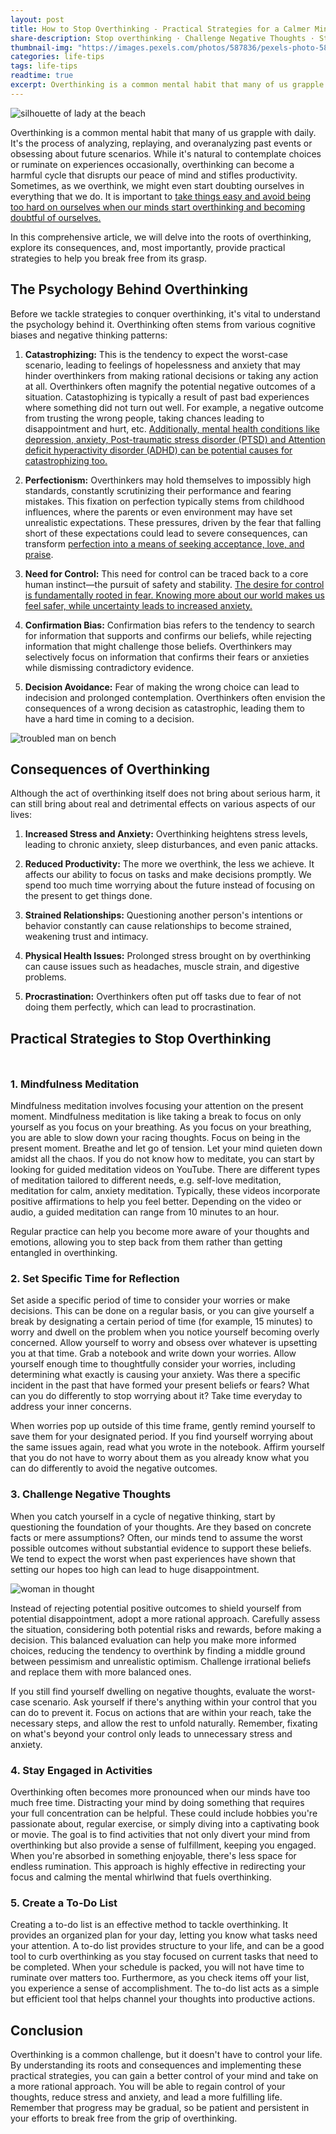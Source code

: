 ```yaml
---
layout: post
title: How to Stop Overthinking - Practical Strategies for a Calmer Mind
share-description: Stop overthinking · Challenge Negative Thoughts · Stay Engaged in Activities · Mindfulness Meditation · Set Time for Reflection · Create a To-Do List
thumbnail-img: "https://images.pexels.com/photos/587836/pexels-photo-587836.jpeg"
categories: life-tips
tags: life-tips
readtime: true
excerpt: Overthinking is a common mental habit that many of us grapple with daily. It's the process of analyzing, replaying, and overanalyzing past events or obsessing about future scenarios. While it's natural to contemplate choices or ruminate on experiences occasionally, overthinking can become a harmful cycle that disrupts our peace of mind and stifles productivity. Sometimes, as we overthink, we might even start doubting ourselves in everything that we do.
---
```


![silhouette of lady at the beach](https://images.pexels.com/photos/587836/pexels-photo-587836.jpeg)

Overthinking is a common mental habit that many of us grapple with daily. It's the process of analyzing, replaying, and overanalyzing past events or obsessing about future scenarios. While it's natural to contemplate choices or ruminate on experiences occasionally, overthinking can become a harmful cycle that disrupts our peace of mind and stifles productivity. Sometimes, as we overthink, we might even start doubting ourselves in everything that we do. It is important to [take things easy and avoid being too hard on ourselves when our minds start overthinking and becoming doubtful of ourselves.](https://sliceofpower.com/2022-12-15-how-to-stay-hopeful-in-times-of-doubt/)

In this comprehensive article, we will delve into the roots of overthinking, explore its consequences, and, most importantly, provide practical strategies to help you break free from its grasp.

## The Psychology Behind Overthinking

Before we tackle strategies to conquer overthinking, it's vital to understand the psychology behind it. Overthinking often stems from various cognitive biases and negative thinking patterns:

1. **Catastrophizing:** This is the tendency to expect the worst-case scenario, leading to feelings of hopelessness and anxiety that may hinder overthinkers from making rational decisions or taking any action at all. Overthinkers often magnify the potential negative outcomes of a situation. Catastophizing is typically a result of past bad experiences where something did not turn out well. For example, a negative outcome from trusting the wrong people, taking chances leading to disappointment and hurt, etc.  [Additionally, mental health conditions like depression, anxiety, Post-traumatic stress disorder (PTSD) and Attention deficit hyperactivity disorder (ADHD) can be potential causes for catastrophizing too.](https://www.verywellhealth.com/managing-anxiety-and-catastrophic-thinking-5192375)
    
2. **Perfectionism:** Overthinkers may hold themselves to impossibly high standards, constantly scrutinizing their performance and fearing mistakes. This fixation on perfection typically stems from childhood influences, where the parents or even environment may have set unrealistic expectations. These pressures, driven by the fear that falling short of these expectations could lead to severe consequences, can transform [perfection into a means of seeking acceptance, love, and praise](https://psychcentral.com/blog/imperfect/2015/12/what-causes-perfectionism#2).
    
3. **Need for Control:** This need for control can be traced back to a core human instinct—the pursuit of safety and stability. [The desire for control is fundamentally rooted in fear. Knowing more about our world makes us feel safer, while uncertainty leads to increased anxiety.](https://www.verywellmind.com/letting-go-of-control-can-help-you-enjoy-life-5208817)
    
4. **Confirmation Bias:** Confirmation bias refers to the tendency to search for information that supports and confirms our beliefs, while rejecting information that might challenge those beliefs. Overthinkers may selectively focus on information that confirms their fears or anxieties while dismissing contradictory evidence.
    
5. **Decision Avoidance:** Fear of making the wrong choice can lead to indecision and prolonged contemplation. Overthinkers often envision the consequences of a wrong decision as catastrophic, leading them to have a hard time in coming to a decision.

![troubled man on bench](https://images.pexels.com/photos/1134204/pexels-photo-1134204.jpeg)

## Consequences of Overthinking

Although the act of overthinking itself does not bring about serious harm, it can still bring about real and detrimental effects on various aspects of our lives:

1. **Increased Stress and Anxiety:** Overthinking heightens stress levels, leading to chronic anxiety, sleep disturbances, and even panic attacks.
    
2. **Reduced Productivity:** The more we overthink, the less we achieve. It affects our ability to focus on tasks and make decisions promptly. We spend too much time worrying about the future instead of focusing on the present to get things done.

3. **Strained Relationships:** Questioning another person's intentions or behavior constantly can cause relationships to become strained, weakening trust and intimacy.

4. **Physical Health Issues:** Prolonged stress brought on by overthinking can cause issues such as headaches, muscle strain, and digestive problems.

5. **Procrastination:** Overthinkers often put off tasks due to fear of not doing them perfectly, which can lead to procrastination.

## Practical Strategies to Stop Overthinking

<h3 style="padding-top: 27px;">1. Mindfulness Meditation</h3>

Mindfulness meditation involves focusing your attention on the present moment. Mindfulness meditation is like taking a break to focus on only yourself as you focus on your breathing. As you focus on your breathing, you are able to slow down your racing thoughts. Focus on being in the present moment. Breathe and let go of tension. Let your mind quieten down amidst all the chaos.
If you do not know how to meditate, you can start by looking for guided meditation videos on YouTube. There are different types of meditation tailored to different needs, e.g. self-love meditation, meditation for calm, anxiety meditation. Typically, these videos incorporate positive affirmations to help you feel better. Depending on the video or audio, a guided meditation can range from 10 minutes to an hour. 

Regular practice can help you become more aware of your thoughts and emotions, allowing you to step back from them rather than getting entangled in overthinking.

### 2. Set Specific Time for Reflection

Set aside a specific period of time to consider your worries or make decisions. This can be done on a regular basis, or you can give yourself a break by designating a certain period of time (for example, 15 minutes) to worry and dwell on the problem when you notice yourself becoming overly concerned. Allow yourself to worry and obsess over whatever is upsetting you at that time. Grab a notebook and write down your worries. Allow yourself enough time to thoughtfully consider your worries, including determining what exactly is causing your anxiety. Was there a specific incident in the past that have formed your present beliefs or fears? What can you do differently to stop worrying about it? Take time everyday to address your inner concerns.

When worries pop up outside of this time frame, gently remind yourself to save them for your designated period. If you find yourself worrying about the same issues again, read what you wrote in the notebook. Affirm yourself that you do not have to worry about them as you already know what you can do differently to avoid the negative outcomes.

### 3. Challenge Negative Thoughts

When you catch yourself in a cycle of negative thinking, start by questioning the foundation of your thoughts. Are they based on concrete facts or mere assumptions? Often, our minds tend to assume the worst possible outcomes without substantial evidence to support these beliefs. We tend to expect the worst when past experiences have shown that setting our hopes too high can lead to huge disappointment.

![woman in thought](https://images.pexels.com/photos/3768144/pexels-photo-3768144.jpeg)

Instead of rejecting potential positive outcomes to shield yourself from potential disappointment, adopt a more rational approach. Carefully assess the situation, considering both potential risks and rewards, before making a decision. This balanced evaluation can help you make more informed choices, reducing the tendency to overthink by finding a middle ground between pessimism and unrealistic optimism. Challenge irrational beliefs and replace them with more balanced ones. 

If you still find yourself dwelling on negative thoughts, evaluate the worst-case scenario. Ask yourself if there's anything within your control that you can do to prevent it. Focus on actions that are within your reach, take the necessary steps, and allow the rest to unfold naturally. Remember, fixating on what's beyond your control only leads to unnecessary stress and anxiety.

### 4. Stay Engaged in Activities 

Overthinking often becomes more pronounced when our minds have too much free time. Distracting your mind by doing something that requires your full concentration can be helpful. These could include hobbies you're passionate about, regular exercise, or simply diving into a captivating book or movie. The goal is to find activities that not only divert your mind from overthinking but also provide a sense of fulfillment, keeping you engaged. When you're absorbed in something enjoyable, there's less space for endless rumination. This approach is highly effective in redirecting your focus and calming the mental whirlwind that fuels overthinking.

### 5. Create a To-Do List

Creating a to-do list is an effective method to tackle overthinking. It provides an organized plan for your day, letting you know what tasks need your attention. A to-do list provides structure to your life, and can be a good tool to curb overthinking as you stay focused on current tasks that need to be completed. When your schedule is packed, you will not have time to ruminate over matters too. Furthermore, as you check items off your list, you experience a sense of accomplishment. The to-do list acts as a simple but efficient tool that helps channel your thoughts into productive actions.

## Conclusion

Overthinking is a common challenge, but it doesn't have to control your life. By understanding its roots and consequences and implementing these practical strategies, you can gain a better control of your mind and take on a more rational approach. You will be able to regain control of your thoughts, reduce stress and anxiety, and lead a more fulfilling life. Remember that progress may be gradual, so be patient and persistent in your efforts to break free from the grip of overthinking. 
